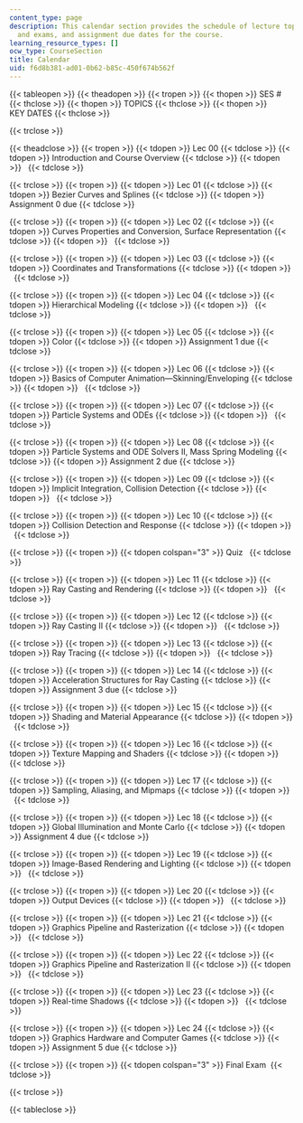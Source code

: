 ```yaml
---
content_type: page
description: This calendar section provides the schedule of lecture topics, quizzes
  and exams, and assignment due dates for the course.
learning_resource_types: []
ocw_type: CourseSection
title: Calendar
uid: f6d8b381-ad01-0b62-b85c-450f674b562f
---
```


{{< tableopen >}}
{{< theadopen >}}
{{< tropen >}}
{{< thopen >}}
SES #
{{< thclose >}}
{{< thopen >}}
TOPICS
{{< thclose >}}
{{< thopen >}}
KEY DATES
{{< thclose >}}

{{< trclose >}}

{{< theadclose >}}
{{< tropen >}}
{{< tdopen >}}
Lec 00
{{< tdclose >}}
{{< tdopen >}}
Introduction and Course Overview
{{< tdclose >}}
{{< tdopen >}}
 
{{< tdclose >}}

{{< trclose >}}
{{< tropen >}}
{{< tdopen >}}
Lec 01
{{< tdclose >}}
{{< tdopen >}}
Bezier Curves and Splines
{{< tdclose >}}
{{< tdopen >}}
Assignment 0 due
{{< tdclose >}}

{{< trclose >}}
{{< tropen >}}
{{< tdopen >}}
Lec 02
{{< tdclose >}}
{{< tdopen >}}
Curves Properties and Conversion, Surface Representation
{{< tdclose >}}
{{< tdopen >}}
 
{{< tdclose >}}

{{< trclose >}}
{{< tropen >}}
{{< tdopen >}}
Lec 03
{{< tdclose >}}
{{< tdopen >}}
Coordinates and Transformations
{{< tdclose >}}
{{< tdopen >}}
 
{{< tdclose >}}

{{< trclose >}}
{{< tropen >}}
{{< tdopen >}}
Lec 04
{{< tdclose >}}
{{< tdopen >}}
Hierarchical Modeling
{{< tdclose >}}
{{< tdopen >}}
 
{{< tdclose >}}

{{< trclose >}}
{{< tropen >}}
{{< tdopen >}}
Lec 05
{{< tdclose >}}
{{< tdopen >}}
Color
{{< tdclose >}}
{{< tdopen >}}
Assignment 1 due
{{< tdclose >}}

{{< trclose >}}
{{< tropen >}}
{{< tdopen >}}
Lec 06
{{< tdclose >}}
{{< tdopen >}}
Basics of Computer Animation—Skinning/Enveloping
{{< tdclose >}}
{{< tdopen >}}
 
{{< tdclose >}}

{{< trclose >}}
{{< tropen >}}
{{< tdopen >}}
Lec 07
{{< tdclose >}}
{{< tdopen >}}
Particle Systems and ODEs
{{< tdclose >}}
{{< tdopen >}}
 
{{< tdclose >}}

{{< trclose >}}
{{< tropen >}}
{{< tdopen >}}
Lec 08
{{< tdclose >}}
{{< tdopen >}}
Particle Systems and ODE Solvers II, Mass Spring Modeling
{{< tdclose >}}
{{< tdopen >}}
Assignment 2 due
{{< tdclose >}}

{{< trclose >}}
{{< tropen >}}
{{< tdopen >}}
Lec 09
{{< tdclose >}}
{{< tdopen >}}
Implicit Integration, Collision Detection
{{< tdclose >}}
{{< tdopen >}}
 
{{< tdclose >}}

{{< trclose >}}
{{< tropen >}}
{{< tdopen >}}
Lec 10
{{< tdclose >}}
{{< tdopen >}}
Collision Detection and Response
{{< tdclose >}}
{{< tdopen >}}
 
{{< tdclose >}}

{{< trclose >}}
{{< tropen >}}
{{< tdopen colspan="3" >}}
Quiz  
{{< tdclose >}}

{{< trclose >}}
{{< tropen >}}
{{< tdopen >}}
Lec 11
{{< tdclose >}}
{{< tdopen >}}
Ray Casting and Rendering
{{< tdclose >}}
{{< tdopen >}}
 
{{< tdclose >}}

{{< trclose >}}
{{< tropen >}}
{{< tdopen >}}
Lec 12
{{< tdclose >}}
{{< tdopen >}}
Ray Casting II
{{< tdclose >}}
{{< tdopen >}}
 
{{< tdclose >}}

{{< trclose >}}
{{< tropen >}}
{{< tdopen >}}
Lec 13
{{< tdclose >}}
{{< tdopen >}}
Ray Tracing
{{< tdclose >}}
{{< tdopen >}}
 
{{< tdclose >}}

{{< trclose >}}
{{< tropen >}}
{{< tdopen >}}
Lec 14
{{< tdclose >}}
{{< tdopen >}}
Acceleration Structures for Ray Casting
{{< tdclose >}}
{{< tdopen >}}
Assignment 3 due
{{< tdclose >}}

{{< trclose >}}
{{< tropen >}}
{{< tdopen >}}
Lec 15
{{< tdclose >}}
{{< tdopen >}}
Shading and Material Appearance
{{< tdclose >}}
{{< tdopen >}}
 
{{< tdclose >}}

{{< trclose >}}
{{< tropen >}}
{{< tdopen >}}
Lec 16
{{< tdclose >}}
{{< tdopen >}}
Texture Mapping and Shaders
{{< tdclose >}}
{{< tdopen >}}
 
{{< tdclose >}}

{{< trclose >}}
{{< tropen >}}
{{< tdopen >}}
Lec 17
{{< tdclose >}}
{{< tdopen >}}
Sampling, Aliasing, and Mipmaps
{{< tdclose >}}
{{< tdopen >}}
 
{{< tdclose >}}

{{< trclose >}}
{{< tropen >}}
{{< tdopen >}}
Lec 18
{{< tdclose >}}
{{< tdopen >}}
Global Illumination and Monte Carlo
{{< tdclose >}}
{{< tdopen >}}
Assignment 4 due
{{< tdclose >}}

{{< trclose >}}
{{< tropen >}}
{{< tdopen >}}
Lec 19
{{< tdclose >}}
{{< tdopen >}}
Image-Based Rendering and Lighting
{{< tdclose >}}
{{< tdopen >}}
 
{{< tdclose >}}

{{< trclose >}}
{{< tropen >}}
{{< tdopen >}}
Lec 20
{{< tdclose >}}
{{< tdopen >}}
Output Devices
{{< tdclose >}}
{{< tdopen >}}
 
{{< tdclose >}}

{{< trclose >}}
{{< tropen >}}
{{< tdopen >}}
Lec 21
{{< tdclose >}}
{{< tdopen >}}
Graphics Pipeline and Rasterization
{{< tdclose >}}
{{< tdopen >}}
 
{{< tdclose >}}

{{< trclose >}}
{{< tropen >}}
{{< tdopen >}}
Lec 22
{{< tdclose >}}
{{< tdopen >}}
Graphics Pipeline and Rasterization II
{{< tdclose >}}
{{< tdopen >}}
 
{{< tdclose >}}

{{< trclose >}}
{{< tropen >}}
{{< tdopen >}}
Lec 23
{{< tdclose >}}
{{< tdopen >}}
Real-time Shadows
{{< tdclose >}}
{{< tdopen >}}
 
{{< tdclose >}}

{{< trclose >}}
{{< tropen >}}
{{< tdopen >}}
Lec 24
{{< tdclose >}}
{{< tdopen >}}
Graphics Hardware and Computer Games
{{< tdclose >}}
{{< tdopen >}}
Assignment 5 due
{{< tdclose >}}

{{< trclose >}}
{{< tropen >}}
{{< tdopen colspan="3" >}}
Final Exam 
{{< tdclose >}}

{{< trclose >}}

{{< tableclose >}}